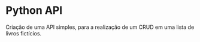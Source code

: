 # Python API

Criação de uma API simples, para a realização de um CRUD em uma lista de livros fictícios.
